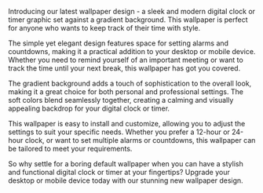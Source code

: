 <!--
Write me content for website with wallpaper "A wallpaper featuring a simple graphic of a digital clock or timer, with space for setting alarms and countdowns, set against a gradient background."
-->

<!--font:"Open Sans"-->

Introducing our latest wallpaper design - a sleek and modern digital clock or timer graphic set against a gradient background. This wallpaper is perfect for anyone who wants to keep track of their time with style.

The simple yet elegant design features space for setting alarms and countdowns, making it a practical addition to your desktop or mobile device. Whether you need to remind yourself of an important meeting or want to track the time until your next break, this wallpaper has got you covered.

The gradient background adds a touch of sophistication to the overall look, making it a great choice for both personal and professional settings. The soft colors blend seamlessly together, creating a calming and visually appealing backdrop for your digital clock or timer.

This wallpaper is easy to install and customize, allowing you to adjust the settings to suit your specific needs. Whether you prefer a 12-hour or 24-hour clock, or want to set multiple alarms or countdowns, this wallpaper can be tailored to meet your requirements.

So why settle for a boring default wallpaper when you can have a stylish and functional digital clock or timer at your fingertips? Upgrade your desktop or mobile device today with our stunning new wallpaper design.
